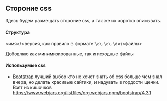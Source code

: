 ## Стороние css

Здесь будем размещать стороние css, а так же их коротко описывать.

####  Структура
 <имя>/<версия, как правило в формате `\d\.\d\.\d`>/<файлы>
 
Добовляю как минимизированные, так и исходные файлы

 #### Использумые css
 
* [Bootstrap](https://getbootstrap.com/) лучший выбор кто не хочет знать об css больше чем знал вчера, но делать
  красивые сайтики, и надувать в гордости щечки. Взят из кишочков https://www.webjars.org/listfiles/org.webjars.npm/bootstrap/4.3.1
  